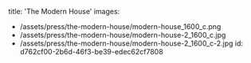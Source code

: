 title: 'The Modern House'
images:
  - /assets/press/the-modern-house/modern-house_1600_c.png
  - /assets/press/the-modern-house/modern-house-2_1600_c.jpg
  - /assets/press/the-modern-house/modern-house-2_1600_c-2.jpg
id: d762cf00-2b6d-46f3-be39-edec62cf7808
